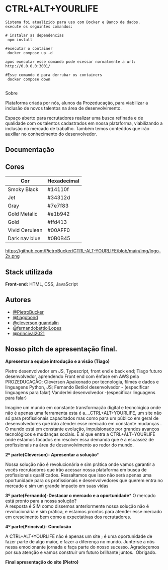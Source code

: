 
# CTRL+ALT+YOURLIFE

```
Sistema foi atualizido para uso com Docker e Banco de dados.
execute os seguintes comandos:

# instalar as dependencias
 npm install

#executar o container 
 docker compose up -d

apos executar esse comando pode ecessar normalmente a url:
http://0.0.0.0:3001/

#Esse comando é para derrubar os containers
 docker compose down


```
Sobre

Plataforma criada por nós, alunos da Prozeducação, para viabilizar a inclusão de novos talentos na área de desenvolvimento.

Espaço aberto para recrutadores realizar uma busca refinada e de qualidade com os talentos cadastrados em nossa plataforma, viabilizando a inclusão no mercado de trabalho. Também temos conteúdos que irão auxiliar no conhecimento do desenvolvedor.

## Documentação

## Cores

| Cor               | Hexadecimal  |
| ----------------- | ------------ |
| Smoky Black       |    #14110f   |
| Jet               |    #34312d   |
| Gray              |    #7e7f83   |
| Gold Metalic      |    #e1b942   |
| Gold              |    #ffd413   |
| Vivid Cerulean    |    #00AFF0   |
| Dark nav blue     |    #0B0B45   |

https://github.com/PietroBucker/CTRL-ALT-YOURLIFE/blob/main/img/logo-2x.png


## Stack utilizada

**Front-end:** HTML, CSS, JavaScript


## Autores

- [@PietroBucker](https://github.com/PietroBucker)
- [@tiagobond](https://github.com/tiagobond)
- [@cleverson guandalin](https://github.com/CleverGnd)
- [@fernandobettiolLopes](https://github.com/FernandoBettiolLopes)
- [@princival2021](https://github.com/Princival2021)

## Nosso pitch de apresentação final.

**Apresentar a equipe introdução e a visão (Tiago)**

Pietro  desenvolvedor em JS, Typescript, front end e back end;
Tiago  futuro desenvolvedor, aprendendo Front end com ênfase em AWS pela PROZEDUCAÇÂO;
Cleverson Apaixonado por tecnologia, filmes e dados e linguagens Python, JS;
Fernando Betiiol desenvolvedor - (especificar linguagens para falar)
Vanderlei desenvolvedor -(especificar  linguagens para falar)

Imagine um mundo em constante transformação digital e tecnológica onde não é apenas uma ferramenta esta é a....CTRL+ALT+YOURLIFE, um site não só para profissionais capacitados mas como para um público em geral de desenvolvedores que irão atender esse mercado em constante mudanças .
O mundo está em constante evolução, impulsionado por grandes avanços tecnológicos e mudanças sociais. 
É aí que entra a CTRL+ALT+YOURLIFE onde estamos focados em resolver essa demanda que é a escassez de profissionais na área de desenvolvimento ao redor do mundo.

**2º parte(Cleverson)- Apresentar a solução***

Nossa solução não é revolucionária e sim prática onde vamos garantir a vocês recrutadores que irão acessar nossa plataforma em busca de profissionais qualificados.
Ressaltamos que isso não será apenas uma oportunidade para os profissionais e desenvolvedores que querem entra no mercado e sim um grande impacto em suas vidas

**3º parte(Fernando)-Destacar o mercado e a oportunidade***
O mercado está pronto para a nossa solução?  
A resposta é SIM como dissemos anteriormente nossa solução não é revolucionária e sim prática, e estamos prontos para atender esse mercado em crescimento bem como a expectativas dos recrutadores.

**4º parte(Princival)- Conclusão**

A CTRL+ALT+YOURLIFE não é apenas um site ; é uma oportunidade de fazer parte de algo maior, e fazer a diferença no mundo. 
Junte-se a nós nessa emocionante jornada e faça parte do nosso sucesso.
Agradeçemos por sua atenção e vamos construir um futuro brilhante juntos. 
Obrigado.

**Final apresentação do site (Pietro)**
